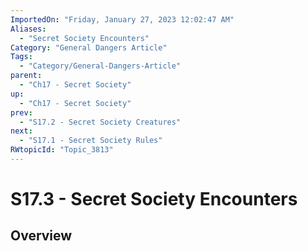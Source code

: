```yaml
---
ImportedOn: "Friday, January 27, 2023 12:02:47 AM"
Aliases:
  - "Secret Society Encounters"
Category: "General Dangers Article"
Tags:
  - "Category/General-Dangers-Article"
parent:
  - "Ch17 - Secret Society"
up:
  - "Ch17 - Secret Society"
prev:
  - "S17.2 - Secret Society Creatures"
next:
  - "S17.1 - Secret Society Rules"
RWtopicId: "Topic_3813"
---
```

# S17.3 - Secret Society Encounters
## Overview
